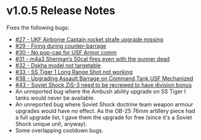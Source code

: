 # v1.0.5 Release Notes

Fixes the following bugs:

- [#27 - UKF Airborne Captain rocket strafe upgrade missing](https://github.com/Stoklomolvi/Spearhead-Public/issues/27)
- [#29 - Firing during counter-barrage](https://github.com/Stoklomolvi/Spearhead-Public/issues/29)
- [#30 - No pop-cap for USF Armor comm](https://github.com/Stoklomolvi/Spearhead-Public/issues/30)
- [#31 - m4a3 Sherman’s 50cal fires even with the gunner dead](https://github.com/Stoklomolvi/Spearhead-Public/issues/31)
- [#32 - Dskha model not targetable](https://github.com/Stoklomolvi/Spearhead-Public/issues/32)
- [#33 - SS Tiger 1 Long Range Shot not working](https://github.com/Stoklomolvi/Spearhead-Public/issues/33)
- [#38 - Upgrading Assault Barrage on Command Tank USF Mechanized](https://github.com/Stoklomolvi/Spearhead-Public/issues/38)
- [#43 - Soviet Shock ZiS-3 need to be recrewed to have division bonus](https://github.com/Stoklomolvi/Spearhead-Public/issues/43)
- An unreported bug where the Ambush ability upgrade on SS Tiger I tanks would never be available.
- An unreported bug where Soviet Shock doctrine team weapon armour upgrades would have no effect. As the OB-25 76mm artillery piece had a full upgrade list, I gave them the upgrade for free (since it's a Soviet Shock unique unit, anyway).
- Some overlapping cooldown bugs.
